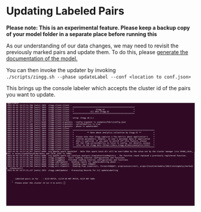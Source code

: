 # Updating Labeled Pairs

**Please note: This is an experimental feature. Please keep a backup copy of your model folder in a separate place before running this**

As our understanding of our data changes, we may need to revisit the previously marked pairs and update them. To do this, please [generate the documentation of the model.](../../generatingDocumentation.md)

You can then invoke the updater by invoking\
`./scripts/zingg.sh --phase updateLabel --conf <location to conf.json>`

This brings up the console labeler which accepts the cluster id of the pairs you want to update.

![Shows records and asks user to update yes, no, cant say on the cli.](../../../assets/update.gif)
